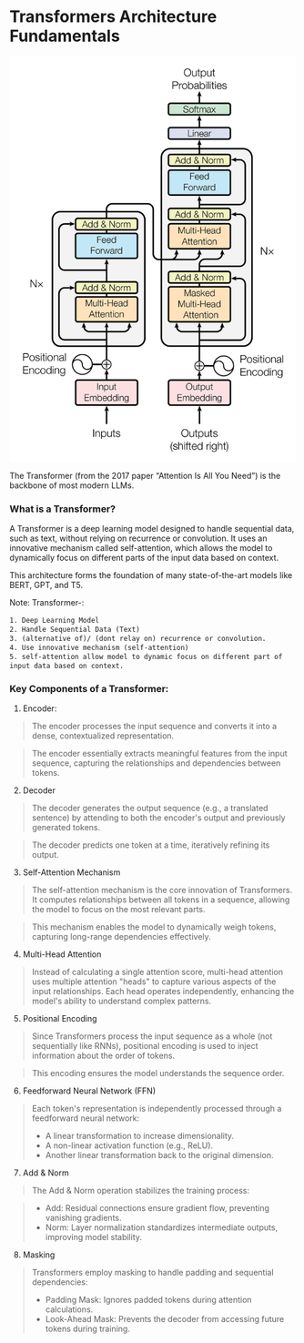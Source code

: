 # Transformers Architecture Fundamentals
![Transformers_Arch](attention_research_1.png)

The Transformer (from the 2017 paper “Attention Is All You Need”) is the backbone of most modern LLMs.
### What is a Transformer?

A Transformer is a deep learning model designed to handle sequential data, such as text, without relying on recurrence or convolution. It uses an innovative mechanism called self-attention, which allows the model to dynamically focus on different parts of the input data based on context.

This architecture forms the foundation of many state-of-the-art models like BERT, GPT, and T5.

Note:
Transformer-:

    1. Deep Learning Model
    2. Handle Sequential Data (Text)
    3. (alternative of)/ (dont relay on) recurrence or convolution.
    4. Use innovative mechanism (self-attention)
    5. self-attention allow model to dynamic focus on different part of input data based on context.


### Key Components of a Transformer:
1. Encoder:
> The encoder processes the input sequence and converts it into a dense, contextualized representation. 

> The encoder essentially extracts meaningful features from the input sequence, capturing the relationships and dependencies between tokens.
    
2. Decoder
> The decoder generates the output sequence (e.g., a translated sentence) by attending to both the encoder's output and previously generated tokens.

> The decoder predicts one token at a time, iteratively refining its output.

3. Self-Attention Mechanism
> The self-attention mechanism is the core innovation of Transformers. It computes relationships between all tokens in a sequence, allowing the model to focus on the most relevant parts.

> This mechanism enables the model to dynamically weigh tokens, capturing long-range dependencies effectively.
    
4. Multi-Head Attention
> Instead of calculating a single attention score, multi-head attention uses multiple attention "heads" to capture various aspects of the input relationships. Each head operates independently, enhancing the model's ability to understand complex patterns.
    
5. Positional Encoding
> Since Transformers process the input sequence as a whole (not sequentially like RNNs), positional encoding is used to inject information about the order of tokens.

> This encoding ensures the model understands the sequence order.
    
6. Feedforward Neural Network (FFN)
>   Each token's representation is independently processed through a feedforward neural network:
> - A linear transformation to increase dimensionality.
> - A non-linear activation function (e.g., ReLU).
> - Another linear transformation back to the original dimension.

7. Add & Norm
> The Add & Norm operation stabilizes the training process:

> - Add: Residual connections ensure gradient flow, preventing vanishing gradients.
> - Norm: Layer normalization standardizes intermediate outputs, improving model stability.

8. Masking
> Transformers employ masking to handle padding and sequential dependencies:
> - Padding Mask: Ignores padded tokens during attention calculations.
> - Look-Ahead Mask: Prevents the decoder from accessing future tokens during training.

